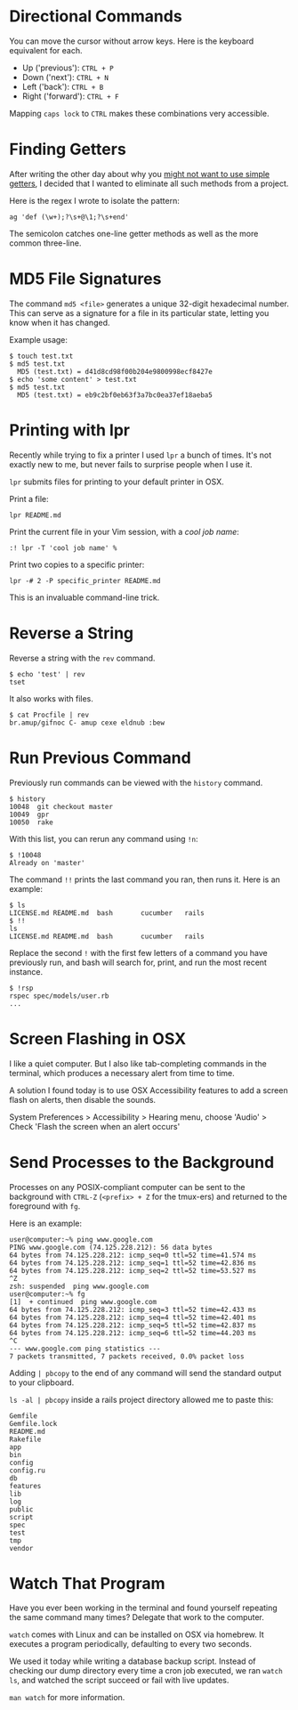 # Directional Commands

You can move the cursor without arrow keys. Here is the keyboard equivalent for each.

* Up ('previous'): `CTRL + P`
* Down ('next'): `CTRL + N`
* Left ('back'): `CTRL + B`
* Right ('forward'): `CTRL + F`

Mapping `caps lock` to `CTRL` makes these combinations very accessible.
# Finding Getters

After writing the other day about why you [might not want to use simple getters](http://til.hashrocket.com/posts/7d6b8eb8d3-accessor-performance-gap), I decided that I wanted to eliminate all such methods from a project.

Here is the regex I wrote to isolate the pattern:

```
ag 'def (\w+);?\s+@\1;?\s+end'
```

The semicolon catches one-line getter methods as well as the more common three-line.
# MD5 File Signatures

The command `md5 <file>` generates a unique 32-digit hexadecimal number. This can serve as a signature for a file in its particular state, letting you know when it has changed.

Example usage:

```shell
$ touch test.txt
$ md5 test.txt
  MD5 (test.txt) = d41d8cd98f00b204e9800998ecf8427e
$ echo 'some content' > test.txt
$ md5 test.txt
  MD5 (test.txt) = eb9c2bf0eb63f3a7bc0ea37ef18aeba5
```
# Printing with lpr

Recently while trying to fix a printer I used `lpr` a bunch of times. It's not exactly new to me, but never fails to surprise people when I use it.

`lpr` submits files for printing to your default printer in OSX.

Print a file:

```
lpr README.md
```

Print the current file in your Vim session, with a *cool job name*:

```
:! lpr -T 'cool job name' %
```

Print two copies to a specific printer:

```
lpr -# 2 -P specific_printer README.md
```

This is an invaluable command-line trick.
# Reverse a String

Reverse a string with the `rev` command.

```shell
$ echo 'test' | rev
tset
```

It also works with files.

```shell
$ cat Procfile | rev
br.amup/gifnoc C- amup cexe eldnub :bew
```
# Run Previous Command

Previously run commands can be viewed with the `history` command.

```shell
$ history
10048  git checkout master
10049  gpr
10050  rake
```

With this list, you can rerun any command using `!n`:

```shell
$ !10048
Already on 'master'
```

The command `!!` prints the last command you ran, then runs it. Here is an example:

```shell
$ ls
LICENSE.md README.md  bash       cucumber   rails
$ !!
ls
LICENSE.md README.md  bash       cucumber   rails
```

Replace the second `!` with the first few letters of a command you have previously run, and bash will search for, print, and run the most recent instance.

```shell
$ !rsp
rspec spec/models/user.rb
...
```
# Screen Flashing in OSX

I like a quiet computer. But I also like tab-completing commands in the terminal, which produces a necessary alert from time to time.

A solution I found today is to use OSX Accessibility features to add a screen flash on alerts, then disable the sounds.

System Preferences > Accessibility > Hearing menu, choose 'Audio' > Check 'Flash the screen when an alert occurs'
# Send Processes to the Background

Processes on any POSIX-compliant computer can be sent to the background with `CTRL-Z` (`<prefix> + Z` for the tmux-ers) and returned to the foreground with `fg`.

Here is an example:

```shell
user@computer:~% ping www.google.com
PING www.google.com (74.125.228.212): 56 data bytes
64 bytes from 74.125.228.212: icmp_seq=0 ttl=52 time=41.574 ms
64 bytes from 74.125.228.212: icmp_seq=1 ttl=52 time=42.836 ms
64 bytes from 74.125.228.212: icmp_seq=2 ttl=52 time=53.527 ms
^Z
zsh: suspended  ping www.google.com
user@computer:~% fg
[1]  + continued  ping www.google.com
64 bytes from 74.125.228.212: icmp_seq=3 ttl=52 time=42.433 ms
64 bytes from 74.125.228.212: icmp_seq=4 ttl=52 time=42.401 ms
64 bytes from 74.125.228.212: icmp_seq=5 ttl=52 time=42.837 ms
64 bytes from 74.125.228.212: icmp_seq=6 ttl=52 time=44.203 ms
^C
--- www.google.com ping statistics ---
7 packets transmitted, 7 packets received, 0.0% packet loss
```
Adding `| pbcopy` to the end of any command will send the standard output to your clipboard.

`ls -al | pbcopy` inside a rails project directory allowed me to paste this:

```
Gemfile
Gemfile.lock
README.md
Rakefile
app
bin
config
config.ru
db
features
lib
log
public
script
spec
test
tmp
vendor
```
# Watch That Program

Have you ever been working in the terminal and found yourself repeating the same command many times? Delegate that work to the computer.

`watch` comes with Linux and can be installed on OSX via homebrew. It executes a program periodically, defaulting to every two seconds.

We used it today while writing a database backup script. Instead of checking our dump directory every time a cron job executed, we ran `watch ls`, and watched the script succeed or fail with live updates.

`man watch` for more information.
